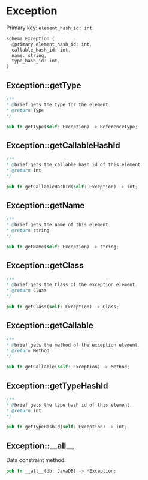 # Exception

Primary key: `element_hash_id: int`

```rust
schema Exception {
  @primary element_hash_id: int,
  callable_hash_id: int,
  name: string,
  type_hash_id: int,
}
```
## Exception::getType

```java
/**
* @brief gets the type for the element.
* @return Type
*/
```
```rust
pub fn getType(self: Exception) -> ReferenceType;
```
## Exception::getCallableHashId

```java
/**
* @brief gets the callable hash id of this element.
* @return int
*/
```
```rust
pub fn getCallableHashId(self: Exception) -> int;
```
## Exception::getName

```java
/**
* @brief gets the name of this element.
* @return string
*/
```
```rust
pub fn getName(self: Exception) -> string;
```
## Exception::getClass

```java
/**
* @brief gets the Class of the exception element.
* @return Class 
*/
```
```rust
pub fn getClass(self: Exception) -> Class;
```
## Exception::getCallable

```java
/**
* @brief gets the method of the exception element.
* @return Method 
*/
```
```rust
pub fn getCallable(self: Exception) -> Method;
```
## Exception::getTypeHashId

```java
/**
* @brief gets the type hash id of this element.
* @return int
*/
```
```rust
pub fn getTypeHashId(self: Exception) -> int;
```
## Exception::\_\_all\_\_

Data constraint method.

```rust
pub fn __all__(db: JavaDB) -> *Exception;
```
